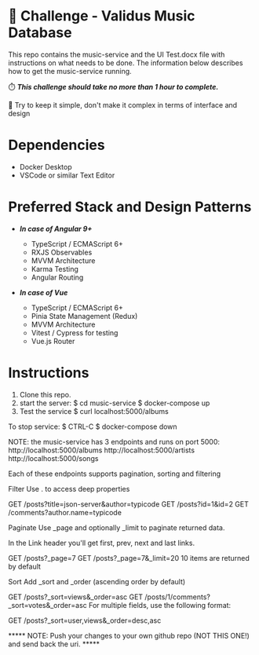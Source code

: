 # :rocket: Challenge - Validus Music Database 
This repo contains the music-service and the UI Test.docx file with instructions on what needs to be done.  The information below describes how to get the music-service running.

:stopwatch: ***This challenge should take no more than 1 hour to complete.***

:exploding_head: Try to keep it simple, don't make it complex in terms of interface and design

# Dependencies
- Docker Desktop
- VSCode or similar Text Editor

# Preferred Stack and Design Patterns
- ***In case of Angular 9+***
    - TypeScript / ECMAScript 6+
    - RXJS Observables 
    - MVVM Architecture 
    - Karma Testing
    - Angular Routing

- ***In case of Vue***
    - TypeScript / ECMAScript 6+
    - Pinia State Management (Redux)
    - MVVM Architecture 
    - Vitest / Cypress for testing
    - Vue.js Router


# Instructions
1) Clone this repo.
2) start the server:
    $ cd music-service
    $ docker-compose up
4) Test the service
    $ curl localhost:5000/albums

To stop service:
    $ CTRL-C
    $ docker-compose down

NOTE: the music-service has 3 endpoints and runs on port 5000:
http://localhost:5000/albums
http://localhost:5000/artists
http://localhost:5000/songs

Each of these endpoints supports pagination, sorting and filtering

Filter
Use . to access deep properties

GET /posts?title=json-server&author=typicode
GET /posts?id=1&id=2
GET /comments?author.name=typicode

Paginate
Use _page and optionally _limit to paginate returned data.

In the Link header you'll get first, prev, next and last links.

GET /posts?_page=7
GET /posts?_page=7&_limit=20
10 items are returned by default

Sort
Add _sort and _order (ascending order by default)

GET /posts?_sort=views&_order=asc
GET /posts/1/comments?_sort=votes&_order=asc
For multiple fields, use the following format:

GET /posts?_sort=user,views&_order=desc,asc


***** NOTE: Push your changes to your own github repo (NOT THIS ONE!) and send back the uri. *****

